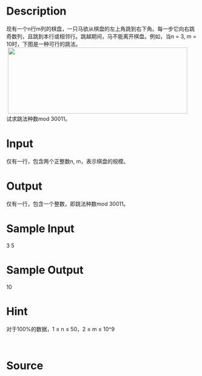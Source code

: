 
# Description

<div class="content"><div>现有一个n行m列的棋盘，一只马欲从棋盘的左上角跳到右下角。每一步它向右跳奇数列，且跳到本行或相邻行。跳越期间，马不能离开棋盘。例如，当n = 3, m = 10时，下图是一种可行的跳法。</div>
<div> <img src="/source/bzoj/4417/img/aHR0cHM6Ly9seWRzeS5jb20vSnVkZ2VPbmxpbmUvdXBsb2FkLzIwMTYwMy9hYS5qcGc=.jpg" width="473" height="174" alt=""/></div>
<div>试求跳法种数mod 30011。</div>
<p></p></div>

# Input

<div class="content"><div>仅有一行，包含两个正整数n, m，表示棋盘的规模。</div>
<p></p></div>

# Output

<div class="content"><div>仅有一行，包含一个整数，即跳法种数mod 30011。</div>
<p></p></div>

# Sample Input

<div class="content"><span class="sampledata">3 5</span></div>

# Sample Output

<div class="content"><span class="sampledata">10<br/>
</span></div>

# Hint

<div class="content"><p></p><p>对于100%的数据，1 ≤ n ≤ 50，2 ≤ m ≤ 10^9</p><br/>
<p></p><p></p></div>

# Source

<div class="content"><p><a href="problemset.php?search="></a></p></div>

